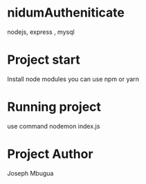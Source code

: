 # nidumAutheniticate
nodejs, express , mysql

# Project start 
Install node modules you can use npm or yarn

# Running project 
use command nodemon index.js

# Project Author 
Joseph Mbugua
